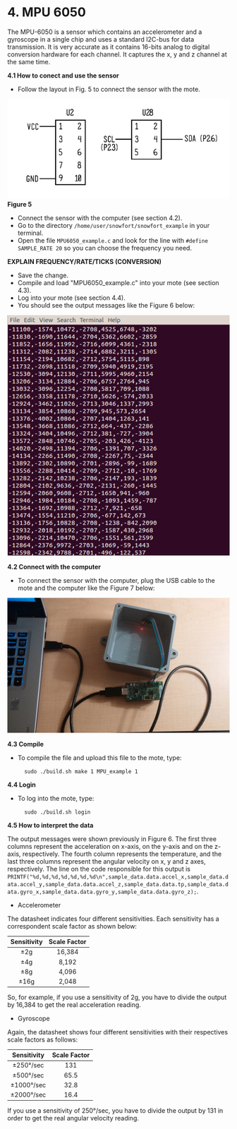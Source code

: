 # **4. MPU 6050**
The MPU-6050 is a sensor which contains an accelerometer and a gyroscope in a single chip and uses a standard I2C-bus for data transmission. It is very accurate as it contains 16-bits analog to digital conversion hardware for each channel. It captures the x, y and z channel at the same time.

**4.1 How to conect and use the sensor**

* Follow the layout in Fig. 5 to connect the sensor with the mote.

![Test Image](https://raw.githubusercontent.com/VeronicaYamee/GitHub/master/images/layout.jpg)
**Figure 5**

* Connect the sensor with the computer (see section 4.2).
* Go to the directory `/home/user/snowfort/snowfort_example` in your terminal.
* Open the file `MPU6050_example.c` and look for the line with `#define SAMPLE_RATE 20` so you can choose the frequency you need.

**EXPLAIN FREQUENCY/RATE/TICKS (CONVERSION)**

* Save the change.
* Compile and load "MPU6050_example.c" into your mote (see section 4.3).
* Log into your mote (see section 4.4).
* You should see the output messages like the Figure 6 below: 

![Test Image](https://raw.githubusercontent.com/VeronicaYamee/GitHub/master/images/Screenshot%202015-07-20%2023.52.22%20-%20Copy.png)


**4.2 Connect with the computer**

* To connect the sensor with the computer, plug the USB cable to the mote and the computer like the Figure 7 below: 

![Test Image](https://raw.githubusercontent.com/VeronicaYamee/GitHub/master/images/20150720_033713%20(2).jpg)


**4.3 Compile**

* To compile the file and upload this file to the mote, type:

		sudo ./build.sh make 1 MPU_example 1

**4.4 Login**

* To log into the mote, type:

		sudo ./build.sh login

**4.5 How to interpret the data** 

The output messages were shown previously in Figure 6. The first three columns represent the acceleration on x-axis, on the y-axis and on the z-axis, respectively. The fourth column represents the temperature, and the last three columns represent the angular velocity on x, y and z axes, respectively. The line on the code responsible for this output is `PRINTF("%d,%d,%d,%d,%d,%d,%d\n",sample_data.data.accel_x,sample_data.data.accel_y,sample_data.data.accel_z,sample_data.data.tp,sample_data.data.gyro_x,sample_data.data.gyro_y,sample_data.data.gyro_z);`.


* Accelerometer

The datasheet indicates four different sensitivities. Each sensitivity has a correspondent scale factor as shown below:
  
|  Sensitivity  | Scale Factor |
|:-------------:|:------------:|
|      ±2g      |     16,384   |
|      ±4g      |     8,192    |
|      ±8g      |     4,096    |
|      ±16g     |     2,048    |

So, for example, if you use a sensitivity of 2g, you have to divide the output by 16,384 to get the real acceleration reading. 		

* Gyroscope

Again, the datasheet shows four different sensitivities with their respectives scale factors as follows:

|    Sensitivity    | Scale Factor |
|:-----------------:|:------------:|
|     ±250°/sec     |     131      |
|     ±500°/sec     |     65.5     |
|     ±1000°/sec    |     32.8     |
|     ±2000°/sec    |     16.4     |

If you use a sensitivity of 250°/sec, you have to divide the output by 131 in order to get the real angular velocity reading.
